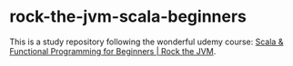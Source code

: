 # rock-the-jvm-scala-beginners
This is a study repository following the wonderful udemy course: [Scala & Functional Programming for Beginners | Rock the JVM](https://www.udemy.com/course/rock-the-jvm-scala-for-beginners/).
